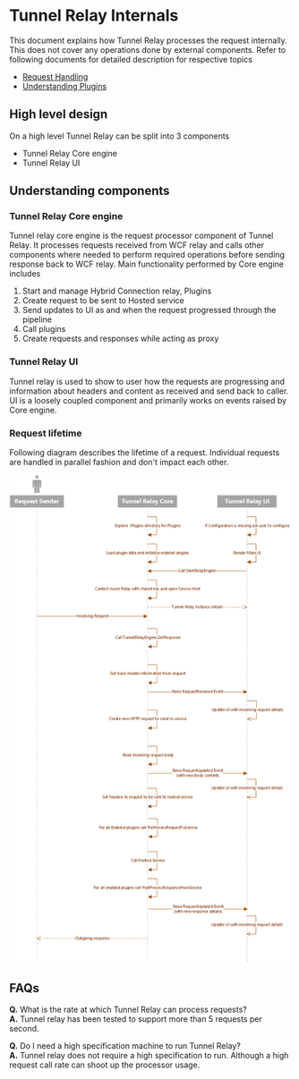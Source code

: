 # Tunnel Relay Internals

This document explains how Tunnel Relay processes the request internally. This does not cover any operations done by external components. Refer to following documents for detailed description for respective topics

- [Request Handling](RequestHandling.md)
- [Understanding Plugins](PluginManagement.md)

## High level design
On a high level Tunnel Relay can be split into 3 components

- Tunnel Relay Core engine
- Tunnel Relay UI

## Understanding components

### Tunnel Relay Core engine
Tunnel relay core engine is the request processor component of Tunnel Relay. It processes requests received from WCF relay and calls other components where needed to perform required operations before sending response back to WCF relay.
Main functionality performed by Core engine includes

1. Start and manage Hybrid Connection relay, Plugins
1. Create request to be sent to Hosted service
2. Send updates to UI as and when the request progressed through the pipeline
3. Call plugins
4. Create requests and responses while acting as proxy

### Tunnel Relay UI
Tunnel relay is used to show to user how the requests are progressing and information about headers and content as received and send back to caller. UI is a loosely coupled component and primarily works on events raised by Core engine.

### Request lifetime

Following diagram describes the lifetime of a request. Individual requests are handled in parallel fashion and don't impact each other.

![Request Lifetime](RequestLifetime.png "Request lifetime")

## FAQs

**Q.** What is the rate at which Tunnel Relay can process requests? </br>
**A.** Tunnel relay has been tested to support more than 5 requests per second.

**Q.** Do I need a high specification machine to run Tunnel Relay? </br>
**A.** Tunnel relay does not require a high specification to run. Although a high request call rate can shoot up the processor usage.

